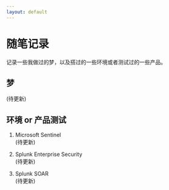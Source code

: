 ```yaml
---
layout: default
---
```


# 随笔记录

记录一些我做过的梦，以及搭过的一些环境或者测试过的一些产品。


## 梦 

  (待更新)

## 环境 or 产品测试

1. Microsoft Sentinel  
  (待更新)

2. Splunk Enterprise Security  
  (待更新)

3. Splunk SOAR  
  (待更新)

